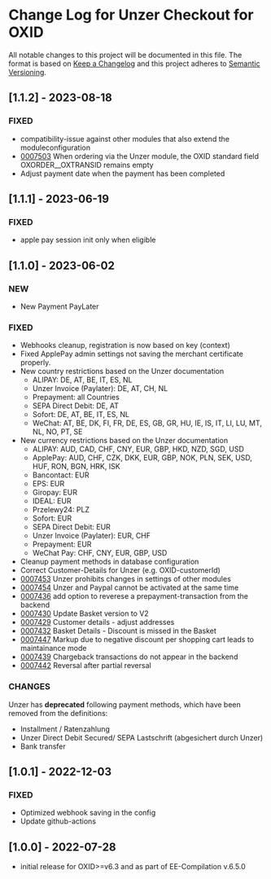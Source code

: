 # Change Log for Unzer Checkout for OXID

All notable changes to this project will be documented in this file.
The format is based on [Keep a Changelog](http://keepachangelog.com/)
and this project adheres to [Semantic Versioning](http://semver.org/).

## [1.1.2] - 2023-08-18

### FIXED
- compatibility-issue against other modules that also extend the moduleconfiguration
- [0007503](https://bugs.oxid-esales.com/view.php?id=7503) When ordering via the Unzer module, the OXID standard field OXORDER__OXTRANSID remains empty
- Adjust payment date when the payment has been completed

## [1.1.1] - 2023-06-19

### FIXED
- apple pay session init only when eligible

## [1.1.0] - 2023-06-02

### NEW
- New Payment PayLater
### FIXED
- Webhooks cleanup, registration is now based on key (context)
- Fixed ApplePay admin settings not saving the merchant certificate properly.
- New country restrictions based on the Unzer documentation
  - ALIPAY: DE, AT, BE, IT, ES, NL
  - Unzer Invoice (Paylater): DE, AT, CH, NL
  - Prepayment: all Countries
  - SEPA Direct Debit: DE, AT
  - Sofort: DE, AT, BE, IT, ES, NL
  - WeChat: AT, BE, DK, FI, FR, DE, ES, GB, GR, HU, IE, IS, IT, LI, LU, MT, NL, NO, PT, SE
- New currency restrictions based on the Unzer documentation
  - ALIPAY: AUD, CAD, CHF, CNY, EUR, GBP, HKD, NZD, SGD, USD
  - ApplePay: AUD, CHF, CZK, DKK, EUR, GBP, NOK, PLN, SEK, USD, HUF, RON, BGN, HRK, ISK
  - Bancontact: EUR
  - EPS: EUR
  - Giropay: EUR
  - IDEAL: EUR
  - Przelewy24: PLZ
  - Sofort: EUR
  - SEPA Direct Debit: EUR
  - Unzer Invoice (Paylater): EUR, CHF
  - Prepayment: EUR
  - WeChat Pay: CHF, CNY, EUR, GBP, USD
- Cleanup payment methods in database configuration
- Correct Customer-Details for Unzer (e.g. OXID-customerId)
- [0007453](https://bugs.oxid-esales.com/view.php?id=7453) Unzer prohibits changes in settings of other modules
- [0007454](https://bugs.oxid-esales.com/view.php?id=7454) Unzer and Paypal cannot be activated at the same time
- [0007436](https://bugs.oxid-esales.com/view.php?id=7436) add option to reverese a prepayment-transaction from the backend
- [0007430](https://bugs.oxid-esales.com/view.php?id=7430) Update Basket version to V2
- [0007429](https://bugs.oxid-esales.com/view.php?id=7429) Customer details - adjust addresses
- [0007432](https://bugs.oxid-esales.com/view.php?id=7432) Basket Details - Discount is missed in the Basket
- [0007447](https://bugs.oxid-esales.com/view.php?id=7447) Markup due to negative discount per shopping cart leads to maintainance mode
- [0007439](https://bugs.oxid-esales.com/view.php?id=7439) Chargeback transactions do not appear in the backend
- [0007442](https://bugs.oxid-esales.com/view.php?id=7442) Reversal after partial reversal

### CHANGES
Unzer has **deprecated** following payment methods, which have been removed from the definitions:
- Installment / Ratenzahlung
- Unzer Direct Debit Secured/ SEPA Lastschrift (abgesichert durch Unzer)
- Bank transfer


## [1.0.1] - 2022-12-03

### FIXED
- Optimized webhook saving in the config
- Update github-actions

## [1.0.0] - 2022-07-28

- initial release for OXID>=v6.3 and as part of EE-Compilation v.6.5.0
